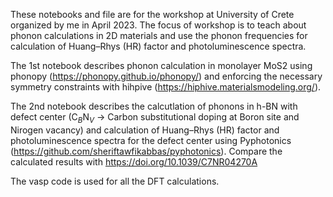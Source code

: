 These notebooks and file are for the workshop at University of Crete organized by me in April 2023. The focus of workshop is to teach about phonon calculations in 2D materials and use the phonon frequencies  for calculation of Huang–Rhys (HR) factor and photoluminescence spectra.

The 1st notebook describes phonon calculation in monolayer MoS2 using phonopy (https://phonopy.github.io/phonopy/) and enforcing the necessary symmetry constraints with hihpive (https://hiphive.materialsmodeling.org/).

The 2nd notebook describes the calcutlation of phonons in h-BN with defect center (C$_B$N$_V$  -> Carbon substitutional doping at Boron site and Nirogen vacancy) and calculation of Huang–Rhys (HR) factor and photoluminescence spectra for the defect center using Pyphotonics (https://github.com/sheriftawfikabbas/pyphotonics).  Compare the calculated results with https://doi.org/10.1039/C7NR04270A

The vasp code is used for all the DFT calculations.
